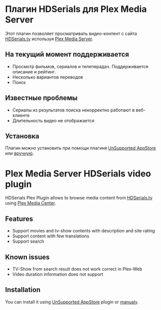 Плагин HDSerials для Plex Media Server
=====

Этот плагин позволяет просматривать видео-контент с сайта [HDSerials.tv](http://www.hdserials.tv/) используя [Plex Media Server](http://plex.tv/).

На текущий момент поддерживается
-------
- Просмотр фильмов, сериалов и телеперадач. Поддерживается описание и рейтинг.
- Несколько вариантов переводов
- Поиск

Известные проблемы
-------
- Сериалы из результатов поиска некорректно работают в веб-клиенте
- Длительность видео не отображается

Установка
-------
Плагин можно установить при помощи плагиня [UnSupported AppStore](https://forums.plex.tv/index.php/topic/25523-unsupported-as-in-totally-unofficial-appstore/) или [вручную](https://support.plex.tv/hc/en-us/articles/201187656-How-do-I-manually-install-a-channel-).


Plex Media Server HDSerials video plugin
=====

HDSerials Plex Plugin allows to browse media content from [HDSerials.tv](http://www.hdserials.tv/) using [Plex Media Center](http://plex.tv/).

Features
-------
- Support movies and tv-show contents with description and site rating
- Support content with few translations
- Support search

Known issues
-------
- TV-Show from search result does not work correct in Plex-Web
- Video duration information does not support

Installation
-------

You can install it using [UnSupported AppStore](https://forums.plex.tv/index.php/topic/25523-unsupported-as-in-totally-unofficial-appstore/) plugin or [manualy](https://support.plex.tv/hc/en-us/articles/201187656-How-do-I-manually-install-a-channel-).